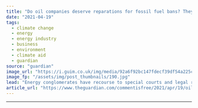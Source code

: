 ```yaml
---
title: "Do oil companies deserve reparations for fossil fuel bans? They'll try to get them | Nicolás M Perrone"
date: "2021-04-19"
tags: 
  - climate change
  - energy
  - energy industry
  - business
  - environment
  - climate aid
  - guardian
source: "guardian"
image_url: "https://i.guim.co.uk/img/media/92a6f92bc147fdecf39df54a225c5cce00af8c45/0_399_4647_2789/master/4647.jpg?width=460&quality=85&auto=format&fit=max&s=9c9796ae6f4a878165804821d4d639fd"
image_fp: "/assets/img/post_thumbnails/190.jpg"
lead: "Energy conglomerates have recourse to special courts and legal regimes that they helped design – and they won’t go down without a fightPhasing out fossil fuel is a crucial step to address the climate emergency. But to do so will mean facing not only ..."
article_url: "https://www.theguardian.com/commentisfree/2021/apr/19/oil-companies-dont-deserve-reparations-for-fossil-fuel-bans-theyll-still-want-them"
---
```


---
